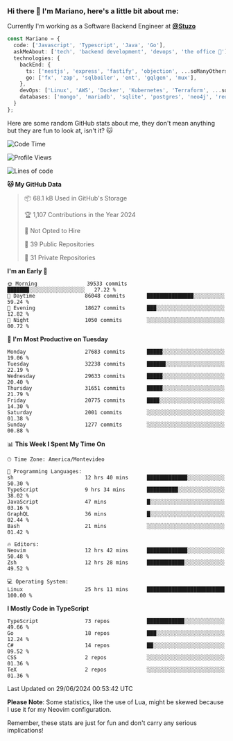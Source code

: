 ### Hi there 👋 I'm Mariano, here's a little bit about me:

Currently I'm working as a Software Backend Engineer at [**@Stuzo**](https://www.stuzo.com/)

```ts
const Mariano = {
  code: ['Javascript', 'Typescript', 'Java', 'Go'],
  askMeAbout: ['tech', 'backend development', 'devops', 'the office 💼'],
  technologies: {
    backEnd: {
      ts: ['nestjs', 'express', 'fastify', 'objection', ...soManyOthersFrameworks],
      go: ['fx', 'zap', 'sqlboiler', 'ent', 'gqlgen', 'mux'],
    },
    devOps: ['Linux', 'AWS', 'Docker', 'Kubernetes', 'Terraform', ...soManyOthersTools],
    databases: ['mongo', 'mariadb', 'sqlite', 'postgres', 'neo4j', 'redis', ...],
  }
};
```

Here are some random GitHub stats about me, they don't mean anything but they are fun to look at, isn't it? 🐱

<!--START_SECTION:waka-->
![Code Time](http://img.shields.io/badge/Code%20Time-2%2C170%20hrs%2020%20mins-blue)

![Profile Views](http://img.shields.io/badge/Profile%20Views-0-blue)

![Lines of code](https://img.shields.io/badge/From%20Hello%20World%20I%27ve%20Written-22.7%20million%20lines%20of%20code-blue)

**🐱 My GitHub Data** 

> 📦 68.1 kB Used in GitHub's Storage 
 > 
> 🏆 1,107 Contributions in the Year 2024
 > 
> 🚫 Not Opted to Hire
 > 
> 📜 39 Public Repositories 
 > 
> 🔑 31 Private Repositories 
 > 
**I'm an Early 🐤** 

```text
🌞 Morning                39533 commits       ███████░░░░░░░░░░░░░░░░░░   27.22 % 
🌆 Daytime                86048 commits       ███████████████░░░░░░░░░░   59.24 % 
🌃 Evening                18627 commits       ███░░░░░░░░░░░░░░░░░░░░░░   12.82 % 
🌙 Night                  1050 commits        ░░░░░░░░░░░░░░░░░░░░░░░░░   00.72 % 
```
📅 **I'm Most Productive on Tuesday** 

```text
Monday                   27683 commits       █████░░░░░░░░░░░░░░░░░░░░   19.06 % 
Tuesday                  32238 commits       ██████░░░░░░░░░░░░░░░░░░░   22.19 % 
Wednesday                29633 commits       █████░░░░░░░░░░░░░░░░░░░░   20.40 % 
Thursday                 31651 commits       █████░░░░░░░░░░░░░░░░░░░░   21.79 % 
Friday                   20775 commits       ████░░░░░░░░░░░░░░░░░░░░░   14.30 % 
Saturday                 2001 commits        ░░░░░░░░░░░░░░░░░░░░░░░░░   01.38 % 
Sunday                   1277 commits        ░░░░░░░░░░░░░░░░░░░░░░░░░   00.88 % 
```


📊 **This Week I Spent My Time On** 

```text
🕑︎ Time Zone: America/Montevideo

💬 Programming Languages: 
sh                       12 hrs 40 mins      █████████████░░░░░░░░░░░░   50.30 % 
TypeScript               9 hrs 34 mins       ██████████░░░░░░░░░░░░░░░   38.02 % 
JavaScript               47 mins             █░░░░░░░░░░░░░░░░░░░░░░░░   03.16 % 
GraphQL                  36 mins             █░░░░░░░░░░░░░░░░░░░░░░░░   02.44 % 
Bash                     21 mins             ░░░░░░░░░░░░░░░░░░░░░░░░░   01.42 % 

🔥 Editors: 
Neovim                   12 hrs 42 mins      █████████████░░░░░░░░░░░░   50.48 % 
Zsh                      12 hrs 28 mins      ████████████░░░░░░░░░░░░░   49.52 % 

💻 Operating System: 
Linux                    25 hrs 11 mins      █████████████████████████   100.00 % 
```

**I Mostly Code in TypeScript** 

```text
TypeScript               73 repos            ████████████░░░░░░░░░░░░░   49.66 % 
Go                       18 repos            ███░░░░░░░░░░░░░░░░░░░░░░   12.24 % 
C#                       14 repos            ██░░░░░░░░░░░░░░░░░░░░░░░   09.52 % 
CSS                      2 repos             ░░░░░░░░░░░░░░░░░░░░░░░░░   01.36 % 
TeX                      2 repos             ░░░░░░░░░░░░░░░░░░░░░░░░░   01.36 % 
```




 Last Updated on 29/06/2024 00:53:42 UTC
<!--END_SECTION:waka-->

**Please Note**: Some statistics, like the use of Lua, might be skewed because I use it for my Neovim configuration.

Remember, these stats are just for fun and don't carry any serious implications!
